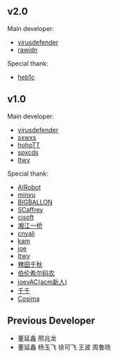 ## v2.0

Main developer:

+ [virusdefender](https://virusdefender.net) 
+ [rawidn](https://rawidn.com)

Special thank:

+ [heb1c](https://github.com/hebicheng)

## v1.0

Main developer:

- [virusdefender](https://virusdefender.net) 
- [sxwxs](https://github.com/sxwxs) 
- [hohoTT](https://github.com/hohoTT)
- [spxcds](https://github.com/spxcds)
- [ltwy](http://ltwy.me)

Special thank:

- [AIRobot](http://airobot.link)
- [minyu](http://www.yuntoo.com)
- [BIGBALLON](http://bigballon.github.io/)
- [SCaffrey](http://www.scaffrey.com/)
- [cjsoft](http://wallacenews.tk/)
- [湘江一桥](http://yiq.wang)
- [cnyali](http://blog.csdn.net/cnyali)
- [kam](https://github.com/ganting)
- [joe](https://github.com/xuse)
- [ltwy](http://ltwy.me/)
- [稗田千秋](https://wind.moe/)
- [伯伦希尔码农](http://qm.qq.com/cgi-bin/qm/qr?k=MeVkuAC2PmW4cdobY0te9djBPI5aFdT4)
- [joeyAC(acm新人)](https://github.com/joeyac)
- [千千](https://www.dreamwings.cn)
- [Cosima](http://blog.cosimahan.com)

## Previous Developer

- 董延鑫 邢兆龙
- 董延鑫 杨玉飞 徐可飞 王波 周鲁晓
